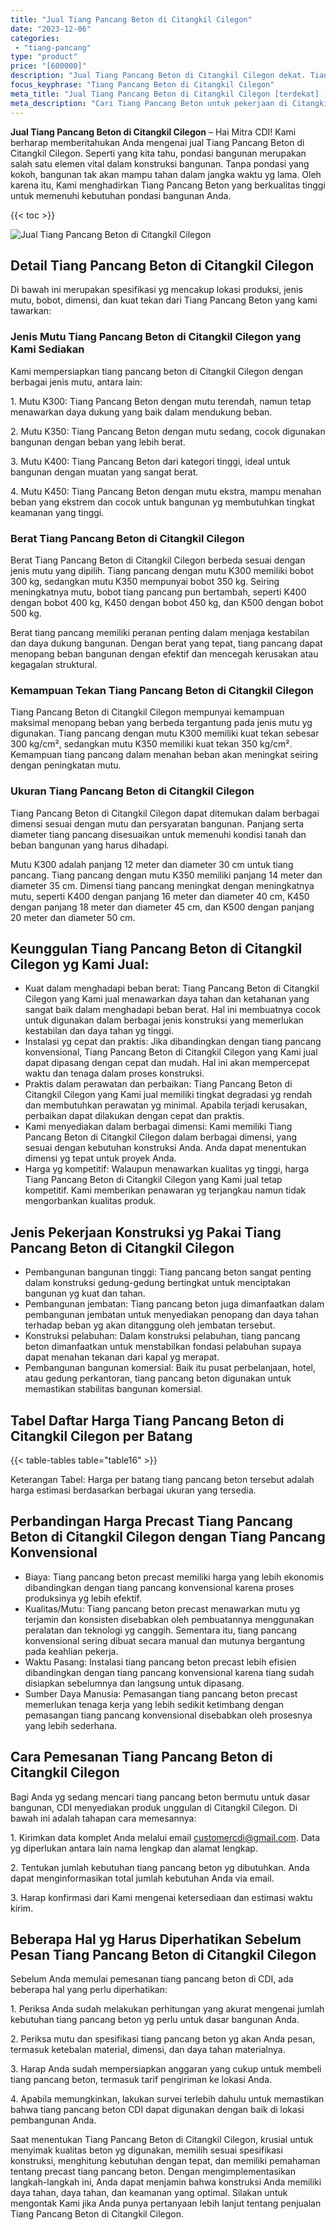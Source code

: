 ```yaml
---
title: "Jual Tiang Pancang Beton di Citangkil Cilegon"
date: "2023-12-06"
categories:
 - "tiang-pancang"
type: "product"
price: "[600000]"
description: "Jual Tiang Pancang Beton di Citangkil Cilegon dekat. Tiang Pancang Beton ini biasanya digunakan dalam proyek konstruksi sebagai fondasi yang kuat dan berkualitas tinggi. Hubungi kami untuk keterangan lebih lanjut."
focus_keyphrase: "Tiang Pancang Beton di Citangkil Cilegon"
meta_title: "Jual Tiang Pancang Beton di Citangkil Cilegon [terdekat] - CDI"
meta_description: "Cari Tiang Pancang Beton untuk pekerjaan di Citangkil Cilegon? Kami menawarkan Tiang Pancang Beton berkualitas untuk konstruksi. Dapatkan harga terbaik sekarang."
---
```


**Jual Tiang Pancang Beton di Citangkil Cilegon** – Hai Mitra CDI! Kami berharap memberitahukan Anda mengenai jual Tiang Pancang Beton di Citangkil Cilegon. Seperti yang kita tahu, pondasi bangunan merupakan salah satu elemen vital dalam konstruksi bangunan. Tanpa pondasi yang kokoh, bangunan tak akan mampu tahan dalam jangka waktu yg lama. Oleh karena itu, Kami menghadirkan Tiang Pancang Beton yang berkualitas tinggi untuk memenuhi kebutuhan pondasi bangunan Anda.

{{< toc >}}

![Jual Tiang Pancang Beton di Citangkil Cilegon](/images/tiang-pancang/tiang-pancang-27.jpg)

## Detail Tiang Pancang Beton di Citangkil Cilegon

Di bawah ini merupakan spesifikasi yg mencakup lokasi produksi, jenis mutu, bobot, dimensi, dan kuat tekan dari Tiang Pancang Beton yang kami tawarkan:

### Jenis Mutu Tiang Pancang Beton di Citangkil Cilegon yang Kami Sediakan

Kami mempersiapkan tiang pancang beton di Citangkil Cilegon dengan berbagai jenis mutu, antara lain:

1\. Mutu K300: Tiang Pancang Beton dengan mutu terendah, namun tetap menawarkan daya dukung yang baik dalam mendukung beban.

2\. Mutu K350: Tiang Pancang Beton dengan mutu sedang, cocok digunakan bangunan dengan beban yang lebih berat.

3\. Mutu K400: Tiang Pancang Beton dari kategori tinggi, ideal untuk bangunan dengan muatan yang sangat berat.

4\. Mutu K450: Tiang Pancang Beton dengan mutu ekstra, mampu menahan beban yang ekstrem dan cocok untuk bangunan yg membutuhkan tingkat keamanan yang tinggi.

### Berat Tiang Pancang Beton di Citangkil Cilegon

Berat Tiang Pancang Beton di Citangkil Cilegon berbeda sesuai dengan jenis mutu yang dipilih. Tiang pancang dengan mutu K300 memiliki bobot 300 kg, sedangkan mutu K350 mempunyai bobot 350 kg. Seiring meningkatnya mutu, bobot tiang pancang pun bertambah, seperti K400 dengan bobot 400 kg, K450 dengan bobot 450 kg, dan K500 dengan bobot 500 kg.

Berat tiang pancang memiliki peranan penting dalam menjaga kestabilan dan daya dukung bangunan. Dengan berat yang tepat, tiang pancang dapat menopang beban bangunan dengan efektif dan mencegah kerusakan atau kegagalan struktural.

### Kemampuan Tekan Tiang Pancang Beton di Citangkil Cilegon

Tiang Pancang Beton di Citangkil Cilegon mempunyai kemampuan maksimal menopang beban yang berbeda tergantung pada jenis mutu yg digunakan. Tiang pancang dengan mutu K300 memiliki kuat tekan sebesar 300 kg/cm², sedangkan mutu K350 memiliki kuat tekan 350 kg/cm². Kemampuan tiang pancang dalam menahan beban akan meningkat seiring dengan peningkatan mutu.

### Ukuran Tiang Pancang Beton di Citangkil Cilegon

Tiang Pancang Beton di Citangkil Cilegon dapat ditemukan dalam berbagai dimensi sesuai dengan mutu dan persyaratan bangunan. Panjang serta diameter tiang pancang disesuaikan untuk memenuhi kondisi tanah dan beban bangunan yang harus dihadapi.

Mutu K300 adalah panjang 12 meter dan diameter 30 cm untuk tiang pancang. Tiang pancang dengan mutu K350 memiliki panjang 14 meter dan diameter 35 cm. Dimensi tiang pancang meningkat dengan meningkatnya mutu, seperti K400 dengan panjang 16 meter dan diameter 40 cm, K450 dengan panjang 18 meter dan diameter 45 cm, dan K500 dengan panjang 20 meter dan diameter 50 cm.

## Keunggulan Tiang Pancang Beton di Citangkil Cilegon yg Kami Jual:

*   Kuat dalam menghadapi beban berat: Tiang Pancang Beton di Citangkil Cilegon yang Kami jual menawarkan daya tahan dan ketahanan yang sangat baik dalam menghadapi beban berat. Hal ini membuatnya cocok untuk digunakan dalam berbagai jenis konstruksi yang memerlukan kestabilan dan daya tahan yg tinggi.
*   Instalasi yg cepat dan praktis: Jika dibandingkan dengan tiang pancang konvensional, Tiang Pancang Beton di Citangkil Cilegon yang Kami jual dapat dipasang dengan cepat dan mudah. Hal ini akan mempercepat waktu dan tenaga dalam proses konstruksi.
*   Praktis dalam perawatan dan perbaikan: Tiang Pancang Beton di Citangkil Cilegon yang Kami jual memiliki tingkat degradasi yg rendah dan membutuhkan perawatan yg minimal. Apabila terjadi kerusakan, perbaikan dapat dilakukan dengan cepat dan praktis.
*   Kami menyediakan dalam berbagai dimensi: Kami memiliki Tiang Pancang Beton di Citangkil Cilegon dalam berbagai dimensi, yang sesuai dengan kebutuhan konstruksi Anda. Anda dapat menentukan dimensi yg tepat untuk proyek Anda.
*   Harga yg kompetitif: Walaupun menawarkan kualitas yg tinggi, harga Tiang Pancang Beton di Citangkil Cilegon yang Kami jual tetap kompetitif. Kami memberikan penawaran yg terjangkau namun tidak mengorbankan kualitas produk.

## Jenis Pekerjaan Konstruksi yg Pakai Tiang Pancang Beton di Citangkil Cilegon

*   Pembangunan bangunan tinggi: Tiang pancang beton sangat penting dalam konstruksi gedung-gedung bertingkat untuk menciptakan bangunan yg kuat dan tahan.
*   Pembangunan jembatan: Tiang pancang beton juga dimanfaatkan dalam pembangunan jembatan untuk menyediakan penopang dan daya tahan terhadap beban yg akan ditanggung oleh jembatan tersebut.
*   Konstruksi pelabuhan: Dalam konstruksi pelabuhan, tiang pancang beton dimanfaatkan untuk menstabilkan fondasi pelabuhan supaya dapat menahan tekanan dari kapal yg merapat.
*   Pembangunan bangunan komersial: Baik itu pusat perbelanjaan, hotel, atau gedung perkantoran, tiang pancang beton digunakan untuk memastikan stabilitas bangunan komersial.

## Tabel Daftar Harga Tiang Pancang Beton di Citangkil Cilegon per Batang

{{< table-tables table="table16" >}}

Keterangan Tabel: Harga per batang tiang pancang beton tersebut adalah harga estimasi berdasarkan berbagai ukuran yang tersedia.

## Perbandingan Harga Precast Tiang Pancang Beton di Citangkil Cilegon dengan Tiang Pancang Konvensional

*   Biaya: Tiang pancang beton precast memiliki harga yang lebih ekonomis dibandingkan dengan tiang pancang konvensional karena proses produksinya yg lebih efektif.
*   Kualitas/Mutu: Tiang pancang beton precast menawarkan mutu yg terjamin dan konsisten disebabkan oleh pembuatannya menggunakan peralatan dan teknologi yg canggih. Sementara itu, tiang pancang konvensional sering dibuat secara manual dan mutunya bergantung pada keahlian pekerja.
*   Waktu Pasang: Instalasi tiang pancang beton precast lebih efisien dibandingkan dengan tiang pancang konvensional karena tiang sudah disiapkan sebelumnya dan langsung untuk dipasang.
*   Sumber Daya Manusia: Pemasangan tiang pancang beton precast memerlukan tenaga kerja yang lebih sedikit ketimbang dengan pemasangan tiang pancang konvensional disebabkan oleh prosesnya yang lebih sederhana.

## Cara Pemesanan Tiang Pancang Beton di Citangkil Cilegon

Bagi Anda yg sedang mencari tiang pancang beton bermutu untuk dasar bangunan, CDI menyediakan produk unggulan di Citangkil Cilegon. Di bawah ini adalah tahapan cara memesannya:

1\.  Kirimkan data komplet Anda melalui email customercdi@gmail.com. Data yg diperlukan antara lain nama lengkap dan alamat lengkap.

2\.  Tentukan jumlah kebutuhan tiang pancang beton yg dibutuhkan. Anda dapat menginformasikan total jumlah kebutuhan Anda via email.

3\.  Harap konfirmasi dari Kami mengenai ketersediaan dan estimasi waktu kirim.

## Beberapa Hal yg Harus Diperhatikan Sebelum Pesan Tiang Pancang Beton di Citangkil Cilegon

Sebelum Anda memulai pemesanan tiang pancang beton di CDI, ada beberapa hal yang perlu diperhatikan:

1\.  Periksa Anda sudah melakukan perhitungan yang akurat mengenai jumlah kebutuhan tiang pancang beton yg perlu untuk dasar bangunan Anda.

2\.  Periksa mutu dan spesifikasi tiang pancang beton yg akan Anda pesan, termasuk ketebalan material, dimensi, dan daya tahan materialnya.

3\.  Harap Anda sudah mempersiapkan anggaran yang cukup untuk membeli tiang pancang beton, termasuk tarif pengiriman ke lokasi Anda.

4\.  Apabila memungkinkan, lakukan survei terlebih dahulu untuk memastikan bahwa tiang pancang beton CDI dapat digunakan dengan baik di lokasi pembangunan Anda.

Saat menentukan Tiang Pancang Beton di Citangkil Cilegon, krusial untuk menyimak kualitas beton yg digunakan, memilih sesuai spesifikasi konstruksi, menghitung kebutuhan dengan tepat, dan memiliki pemahaman tentang precast tiang pancang beton. Dengan mengimplementasikan langkah-langkah ini, Anda dapat menjamin bahwa konstruksi Anda memiliki daya tahan, daya tahan, dan keamanan yang optimal. Silakan untuk mengontak Kami jika Anda punya pertanyaan lebih lanjut tentang penjualan Tiang Pancang Beton di Citangkil Cilegon.